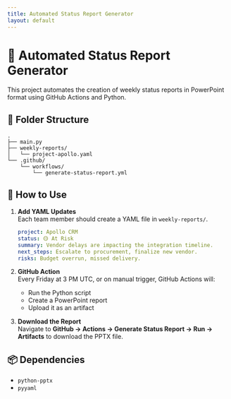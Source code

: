 ```yaml
---
title: Automated Status Report Generator
layout: default
---
```


# 🚀 Automated Status Report Generator

This project automates the creation of weekly status reports in PowerPoint format using GitHub Actions and Python.

## 📁 Folder Structure

```
.
├── main.py
├── weekly-reports/
│   └── project-apollo.yaml
└── .github/
    └── workflows/
        └── generate-status-report.yml
```

## 📝 How to Use

1. **Add YAML Updates**  
   Each team member should create a YAML file in `weekly-reports/`.

   ```yaml
   project: Apollo CRM
   status: 🟡 At Risk
   summary: Vendor delays are impacting the integration timeline.
   next_steps: Escalate to procurement, finalize new vendor.
   risks: Budget overrun, missed delivery.
   ```

2. **GitHub Action**  
   Every Friday at 3 PM UTC, or on manual trigger, GitHub Actions will:
   - Run the Python script
   - Create a PowerPoint report
   - Upload it as an artifact

3. **Download the Report**  
   Navigate to **GitHub → Actions → Generate Status Report → Run → Artifacts** to download the PPTX file.

## 📦 Dependencies

- `python-pptx`
- `pyyaml`
